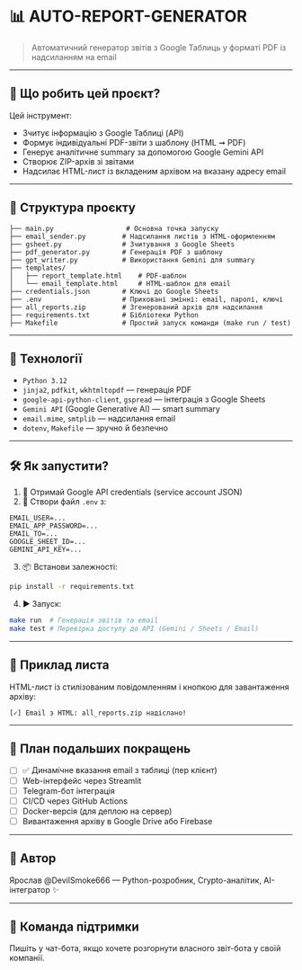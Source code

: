 # 📊 AUTO-REPORT-GENERATOR

> Автоматичний генератор звітів з Google Таблиць у форматі PDF із надсиланням на email

---

## 🚀 Що робить цей проєкт?

Цей інструмент:
- Зчитує інформацію з Google Таблиці (API)
- Формує індивідуальні PDF-звіти з шаблону (HTML ➞ PDF)
- Генерує аналітичне summary за допомогою Google Gemini API
- Створює ZIP-архів зі звітами
- Надсилає HTML-лист із вкладеним архівом на вказану адресу email

---

## 📁 Структура проєкту

```
├── main.py                  # Основна точка запуску
├── email_sender.py         # Надсилання листів з HTML-оформленням
├── gsheet.py               # Зчитування з Google Sheets
├── pdf_generator.py        # Генерація PDF з шаблону
├── gpt_writer.py           # Використання Gemini для summary
├── templates/
│   ├── report_template.html    # PDF-шаблон
│   └── email_template.html     # HTML-шаблон для email
├── credentials.json        # Ключі до Google Sheets
├── .env                    # Приховані змінні: email, паролі, ключі
├── all_reports.zip         # Згенерований архів для надсилання
├── requirements.txt        # Бібліотеки Python
├── Makefile                # Простий запуск команди (make run / test)
```

---

## 🧠 Технології

- `Python 3.12`
- `jinja2`, `pdfkit`, `wkhtmltopdf` — генерація PDF
- `google-api-python-client`, `gspread` — інтеграція з Google Sheets
- `Gemini API` (Google Generative AI) — smart summary
- `email.mime`, `smtplib` — надсилання email
- `dotenv`, `Makefile` — зручно й безпечно

---

## 🛠️ Як запустити?

1. 🔑 Отримай Google API credentials (service account JSON)
2. 📄 Створи файл `.env` з:
```
EMAIL_USER=...
EMAIL_APP_PASSWORD=...
EMAIL_TO=...
GOOGLE_SHEET_ID=...
GEMINI_API_KEY=...
```
3. 📦 Встанови залежності:
```bash
pip install -r requirements.txt
```
4. ▶️ Запуск:
```bash
make run  # Генерація звітів та email
make test # Перевірка доступу до API (Gemini / Sheets / Email)
```

---

## 📨 Приклад листа

HTML-лист із стилізованим повідомленням і кнопкою для завантаження архіву:

```
[✓] Email з HTML: all_reports.zip надіслано!
```

---

## 📌 План подальших покращень

- [ ] ✅ Динамічне вказання email з таблиці (пер клієнт)
- [ ] Web-інтерфейс через Streamlit
- [ ] Telegram-бот інтеграція
- [ ] CI/CD через GitHub Actions
- [ ] Docker-версія (для деплою на сервер)
- [ ] Вивантаження архіву в Google Drive або Firebase

---

## 🙌 Автор
Ярослав @DevilSmoke666 — Python-розробник, Crypto-аналітик, AI-інтегратор ✨

---

## 🧠 Команда підтримки
Пишіть у чат-бота, якщо хочете розгорнути власного звіт-бота у своїй компанії.

